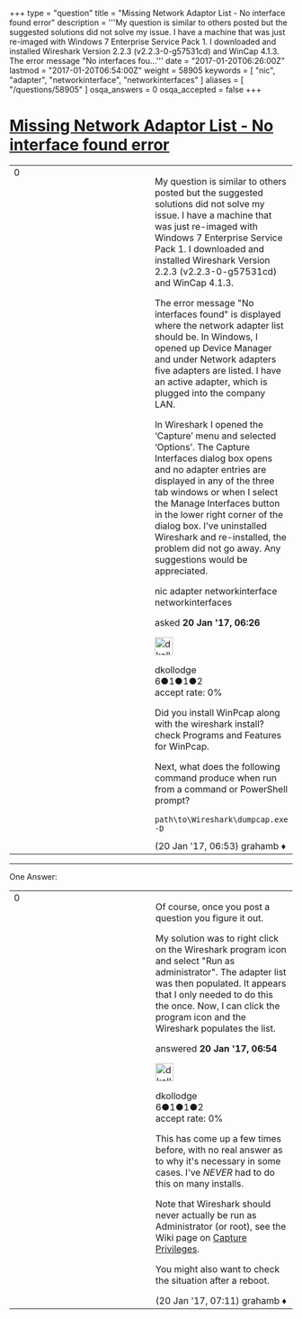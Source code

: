 +++
type = "question"
title = "Missing Network Adaptor List - No interface found error"
description = '''My question is similar to others posted but the suggested solutions did not solve my issue. I have a machine that was just re-imaged with Windows 7 Enterprise Service Pack 1. I downloaded and installed Wireshark Version 2.2.3 (v2.2.3-0-g57531cd) and WinCap 4.1.3. The error message &quot;No interfaces fou...'''
date = "2017-01-20T06:26:00Z"
lastmod = "2017-01-20T06:54:00Z"
weight = 58905
keywords = [ "nic", "adapter", "networkinterface", "networkinterfaces" ]
aliases = [ "/questions/58905" ]
osqa_answers = 0
osqa_accepted = false
+++

<div class="headNormal">

# [Missing Network Adaptor List - No interface found error](/questions/58905/missing-network-adaptor-list-no-interface-found-error)

</div>

<div id="main-body">

<div id="askform">

<table id="question-table" style="width:100%;"><colgroup><col style="width: 50%" /><col style="width: 50%" /></colgroup><tbody><tr class="odd"><td style="width: 30px; vertical-align: top"><div class="vote-buttons"><div id="post-58905-score" class="post-score" title="current number of votes">0</div><div id="favorite-count" class="favorite-count"></div></div></td><td><div id="item-right"><div class="question-body"><p>My question is similar to others posted but the suggested solutions did not solve my issue. I have a machine that was just re-imaged with Windows 7 Enterprise Service Pack 1. I downloaded and installed Wireshark Version 2.2.3 (v2.2.3-0-g57531cd) and WinCap 4.1.3.</p><p>The error message "No interfaces found" is displayed where the network adapter list should be. In Windows, I opened up Device Manager and under Network adapters five adapters are listed. I have an active adapter, which is plugged into the company LAN.</p><p>In Wireshark I opened the ‘Capture’ menu and selected ‘Options’. The Capture Interfaces dialog box opens and no adapter entries are displayed in any of the three tab windows or when I select the Manage Interfaces button in the lower right corner of the dialog box. I’ve uninstalled Wireshark and re-installed, the problem did not go away. Any suggestions would be appreciated.</p></div><div id="question-tags" class="tags-container tags">nic adapter networkinterface networkinterfaces</div><div id="question-controls" class="post-controls"></div><div class="post-update-info-container"><div class="post-update-info post-update-info-user"><p>asked <strong>20 Jan '17, 06:26</strong></p><img src="https://secure.gravatar.com/avatar/f44f48b822c61087c90d498cefaeea4e?s=32&amp;d=identicon&amp;r=g" class="gravatar" width="32" height="32" alt="dkollodge&#39;s gravatar image" /><p>dkollodge<br />
<span class="score" title="6 reputation points">6</span><span title="1 badges"><span class="badge1">●</span><span class="badgecount">1</span></span><span title="1 badges"><span class="silver">●</span><span class="badgecount">1</span></span><span title="2 badges"><span class="bronze">●</span><span class="badgecount">2</span></span><br />
<span class="accept_rate" title="Rate of the user&#39;s accepted answers">accept rate:</span> <span title="dkollodge has no accepted answers">0%</span></p></div></div><div id="comments-container-58905" class="comments-container"><span id="58907"></span><div id="comment-58907" class="comment"><div id="post-58907-score" class="comment-score"></div><div class="comment-text"><p>Did you install WinPcap along with the wireshark install? check Programs and Features for WinPcap.</p><p>Next, what does the following command produce when run from a command or PowerShell prompt?</p><pre><code>path\to\Wireshark\dumpcap.exe -D</code></pre></div><div id="comment-58907-info" class="comment-info"><span class="comment-age">(20 Jan '17, 06:53)</span> grahamb ♦</div></div></div><div id="comment-tools-58905" class="comment-tools"></div><div class="clear"></div><div id="comment-58905-form-container" class="comment-form-container"></div><div class="clear"></div></div></td></tr></tbody></table>

------------------------------------------------------------------------

<div class="tabBar">

<span id="sort-top"></span>

<div class="headQuestions">

One Answer:

</div>

</div>

<span id="58908"></span>

<div id="answer-container-58908" class="answer answered-by-owner">

<table style="width:100%;"><colgroup><col style="width: 50%" /><col style="width: 50%" /></colgroup><tbody><tr class="odd"><td style="width: 30px; vertical-align: top"><div class="vote-buttons"><div id="post-58908-score" class="post-score" title="current number of votes">0</div></div></td><td><div class="item-right"><div class="answer-body"><p>Of course, once you post a question you figure it out.</p><p>My solution was to right click on the Wireshark program icon and select "Run as administrator". The adapter list was then populated. It appears that I only needed to do this the once. Now, I can click the program icon and the Wireshark populates the list.</p></div><div class="answer-controls post-controls"></div><div class="post-update-info-container"><div class="post-update-info post-update-info-user"><p>answered <strong>20 Jan '17, 06:54</strong></p><img src="https://secure.gravatar.com/avatar/f44f48b822c61087c90d498cefaeea4e?s=32&amp;d=identicon&amp;r=g" class="gravatar" width="32" height="32" alt="dkollodge&#39;s gravatar image" /><p>dkollodge<br />
<span class="score" title="6 reputation points">6</span><span title="1 badges"><span class="badge1">●</span><span class="badgecount">1</span></span><span title="1 badges"><span class="silver">●</span><span class="badgecount">1</span></span><span title="2 badges"><span class="bronze">●</span><span class="badgecount">2</span></span><br />
<span class="accept_rate" title="Rate of the user&#39;s accepted answers">accept rate:</span> <span title="dkollodge has no accepted answers">0%</span></p></div></div><div id="comments-container-58908" class="comments-container"><span id="58914"></span><div id="comment-58914" class="comment"><div id="post-58914-score" class="comment-score"></div><div class="comment-text"><p>This has come up a few times before, with no real answer as to why it's necessary in some cases. I've <em>NEVER</em> had to do this on many installs.</p><p>Note that Wireshark should never actually be run as Administrator (or root), see the Wiki page on <a href="https://wiki.wireshark.org/CaptureSetup/CapturePrivileges">Capture Privileges</a>.</p><p>You might also want to check the situation after a reboot.</p></div><div id="comment-58914-info" class="comment-info"><span class="comment-age">(20 Jan '17, 07:11)</span> grahamb ♦</div></div></div><div id="comment-tools-58908" class="comment-tools"></div><div class="clear"></div><div id="comment-58908-form-container" class="comment-form-container"></div><div class="clear"></div></div></td></tr></tbody></table>

</div>

<div class="paginator-container-left">

</div>

</div>

</div>

